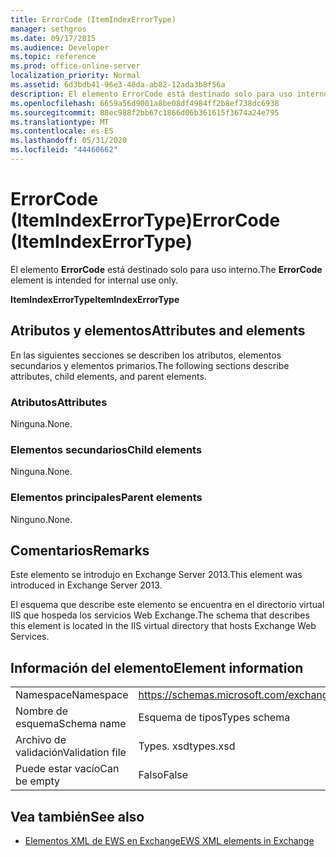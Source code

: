 ```yaml
---
title: ErrorCode (ItemIndexErrorType)
manager: sethgros
ms.date: 09/17/2015
ms.audience: Developer
ms.topic: reference
ms.prod: office-online-server
localization_priority: Normal
ms.assetid: 6d3bdb41-96e3-48da-ab82-12ada3b8f56a
description: El elemento ErrorCode está destinado solo para uso interno.
ms.openlocfilehash: 6659a56d9001a8be08df4984ff2b8ef738dc6938
ms.sourcegitcommit: 88ec988f2bb67c1866d06b361615f3674a24e795
ms.translationtype: MT
ms.contentlocale: es-ES
ms.lasthandoff: 05/31/2020
ms.locfileid: "44460662"
---
```

# <a name="errorcode-itemindexerrortype"></a><span data-ttu-id="8e8ab-103">ErrorCode (ItemIndexErrorType)</span><span class="sxs-lookup"><span data-stu-id="8e8ab-103">ErrorCode (ItemIndexErrorType)</span></span>

<span data-ttu-id="8e8ab-104">El elemento **ErrorCode** está destinado solo para uso interno.</span><span class="sxs-lookup"><span data-stu-id="8e8ab-104">The **ErrorCode** element is intended for internal use only.</span></span> 

<span data-ttu-id="8e8ab-105">**ItemIndexErrorType**</span><span class="sxs-lookup"><span data-stu-id="8e8ab-105">**ItemIndexErrorType**</span></span>

## <a name="attributes-and-elements"></a><span data-ttu-id="8e8ab-106">Atributos y elementos</span><span class="sxs-lookup"><span data-stu-id="8e8ab-106">Attributes and elements</span></span>

<span data-ttu-id="8e8ab-107">En las siguientes secciones se describen los atributos, elementos secundarios y elementos primarios.</span><span class="sxs-lookup"><span data-stu-id="8e8ab-107">The following sections describe attributes, child elements, and parent elements.</span></span>
  
### <a name="attributes"></a><span data-ttu-id="8e8ab-108">Atributos</span><span class="sxs-lookup"><span data-stu-id="8e8ab-108">Attributes</span></span>

<span data-ttu-id="8e8ab-109">Ninguna.</span><span class="sxs-lookup"><span data-stu-id="8e8ab-109">None.</span></span>
  
### <a name="child-elements"></a><span data-ttu-id="8e8ab-110">Elementos secundarios</span><span class="sxs-lookup"><span data-stu-id="8e8ab-110">Child elements</span></span>

<span data-ttu-id="8e8ab-111">Ninguna.</span><span class="sxs-lookup"><span data-stu-id="8e8ab-111">None.</span></span>
  
### <a name="parent-elements"></a><span data-ttu-id="8e8ab-112">Elementos principales</span><span class="sxs-lookup"><span data-stu-id="8e8ab-112">Parent elements</span></span>

<span data-ttu-id="8e8ab-113">Ninguno.</span><span class="sxs-lookup"><span data-stu-id="8e8ab-113">None.</span></span>
  
## <a name="remarks"></a><span data-ttu-id="8e8ab-114">Comentarios</span><span class="sxs-lookup"><span data-stu-id="8e8ab-114">Remarks</span></span>

<span data-ttu-id="8e8ab-115">Este elemento se introdujo en Exchange Server 2013.</span><span class="sxs-lookup"><span data-stu-id="8e8ab-115">This element was introduced in Exchange Server 2013.</span></span>
  
<span data-ttu-id="8e8ab-116">El esquema que describe este elemento se encuentra en el directorio virtual IIS que hospeda los servicios Web Exchange.</span><span class="sxs-lookup"><span data-stu-id="8e8ab-116">The schema that describes this element is located in the IIS virtual directory that hosts Exchange Web Services.</span></span>
  
## <a name="element-information"></a><span data-ttu-id="8e8ab-117">Información del elemento</span><span class="sxs-lookup"><span data-stu-id="8e8ab-117">Element information</span></span>

|||
|:-----|:-----|
|<span data-ttu-id="8e8ab-118">Namespace</span><span class="sxs-lookup"><span data-stu-id="8e8ab-118">Namespace</span></span>  <br/> |https://schemas.microsoft.com/exchange/services/2006/types  <br/> |
|<span data-ttu-id="8e8ab-119">Nombre de esquema</span><span class="sxs-lookup"><span data-stu-id="8e8ab-119">Schema name</span></span>  <br/> |<span data-ttu-id="8e8ab-120">Esquema de tipos</span><span class="sxs-lookup"><span data-stu-id="8e8ab-120">Types schema</span></span>  <br/> |
|<span data-ttu-id="8e8ab-121">Archivo de validación</span><span class="sxs-lookup"><span data-stu-id="8e8ab-121">Validation file</span></span>  <br/> |<span data-ttu-id="8e8ab-122">Types. xsd</span><span class="sxs-lookup"><span data-stu-id="8e8ab-122">types.xsd</span></span>  <br/> |
|<span data-ttu-id="8e8ab-123">Puede estar vacío</span><span class="sxs-lookup"><span data-stu-id="8e8ab-123">Can be empty</span></span>  <br/> |<span data-ttu-id="8e8ab-124">Falso</span><span class="sxs-lookup"><span data-stu-id="8e8ab-124">False</span></span>  <br/> |
   
## <a name="see-also"></a><span data-ttu-id="8e8ab-125">Vea también</span><span class="sxs-lookup"><span data-stu-id="8e8ab-125">See also</span></span>

- [<span data-ttu-id="8e8ab-126">Elementos XML de EWS en Exchange</span><span class="sxs-lookup"><span data-stu-id="8e8ab-126">EWS XML elements in Exchange</span></span>](ews-xml-elements-in-exchange.md)

